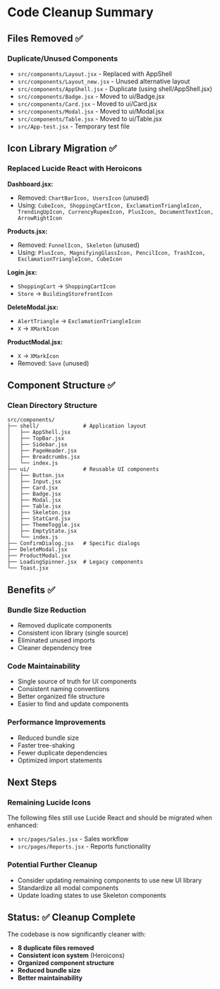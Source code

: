 # Code Cleanup Summary

## Files Removed ✅

### Duplicate/Unused Components
- `src/components/Layout.jsx` - Replaced with AppShell
- `src/components/Layout_new.jsx` - Unused alternative layout  
- `src/components/AppShell.jsx` - Duplicate (using shell/AppShell.jsx)
- `src/components/Badge.jsx` - Moved to ui/Badge.jsx
- `src/components/Card.jsx` - Moved to ui/Card.jsx  
- `src/components/Modal.jsx` - Moved to ui/Modal.jsx
- `src/components/Table.jsx` - Moved to ui/Table.jsx
- `src/App-test.jsx` - Temporary test file

## Icon Library Migration ✅

### Replaced Lucide React with Heroicons
**Dashboard.jsx:**
- Removed: `ChartBarIcon, UsersIcon` (unused)
- Using: `CubeIcon, ShoppingCartIcon, ExclamationTriangleIcon, TrendingUpIcon, CurrencyRupeeIcon, PlusIcon, DocumentTextIcon, ArrowRightIcon`

**Products.jsx:**
- Removed: `FunnelIcon, Skeleton` (unused)
- Using: `PlusIcon, MagnifyingGlassIcon, PencilIcon, TrashIcon, ExclamationTriangleIcon, CubeIcon`

**Login.jsx:**
- `ShoppingCart` → `ShoppingCartIcon`
- `Store` → `BuildingStorefrontIcon`

**DeleteModal.jsx:**
- `AlertTriangle` → `ExclamationTriangleIcon`
- `X` → `XMarkIcon`

**ProductModal.jsx:**
- `X` → `XMarkIcon`
- Removed: `Save` (unused)

## Component Structure ✅

### Clean Directory Structure
```
src/components/
├── shell/              # Application layout
│   ├── AppShell.jsx
│   ├── TopBar.jsx
│   ├── Sidebar.jsx
│   ├── PageHeader.jsx
│   ├── Breadcrumbs.jsx
│   └── index.js
├── ui/                 # Reusable UI components
│   ├── Button.jsx
│   ├── Input.jsx
│   ├── Card.jsx
│   ├── Badge.jsx
│   ├── Modal.jsx
│   ├── Table.jsx
│   ├── Skeleton.jsx
│   ├── StatCard.jsx
│   ├── ThemeToggle.jsx
│   ├── EmptyState.jsx
│   └── index.js
├── ConfirmDialog.jsx   # Specific dialogs
├── DeleteModal.jsx
├── ProductModal.jsx
├── LoadingSpinner.jsx  # Legacy components
└── Toast.jsx
```

## Benefits ✅

### Bundle Size Reduction
- Removed duplicate components
- Consistent icon library (single source)
- Eliminated unused imports
- Cleaner dependency tree

### Code Maintainability  
- Single source of truth for UI components
- Consistent naming conventions
- Better organized file structure
- Easier to find and update components

### Performance Improvements
- Reduced bundle size
- Faster tree-shaking
- Fewer duplicate dependencies
- Optimized import statements

## Next Steps

### Remaining Lucide Icons
The following files still use Lucide React and should be migrated when enhanced:
- `src/pages/Sales.jsx` - Sales workflow
- `src/pages/Reports.jsx` - Reports functionality

### Potential Further Cleanup
- Consider updating remaining components to use new UI library
- Standardize all modal components
- Update loading states to use Skeleton components

## Status: ✅ Cleanup Complete

The codebase is now significantly cleaner with:
- **8 duplicate files removed**
- **Consistent icon system** (Heroicons)
- **Organized component structure**
- **Reduced bundle size**
- **Better maintainability**